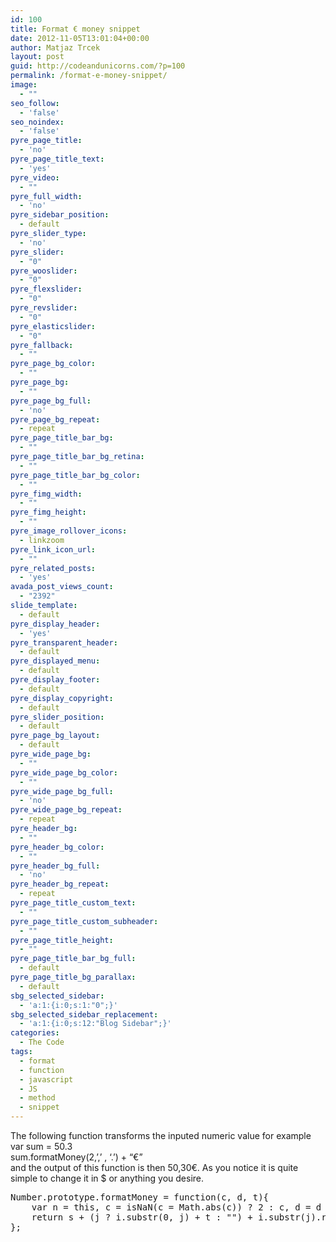 ```yaml
---
id: 100
title: Format € money snippet
date: 2012-11-05T13:01:04+00:00
author: Matjaz Trcek
layout: post
guid: http://codeandunicorns.com/?p=100
permalink: /format-e-money-snippet/
image:
  - ""
seo_follow:
  - 'false'
seo_noindex:
  - 'false'
pyre_page_title:
  - 'no'
pyre_page_title_text:
  - 'yes'
pyre_video:
  - ""
pyre_full_width:
  - 'no'
pyre_sidebar_position:
  - default
pyre_slider_type:
  - 'no'
pyre_slider:
  - "0"
pyre_wooslider:
  - "0"
pyre_flexslider:
  - "0"
pyre_revslider:
  - "0"
pyre_elasticslider:
  - "0"
pyre_fallback:
  - ""
pyre_page_bg_color:
  - ""
pyre_page_bg:
  - ""
pyre_page_bg_full:
  - 'no'
pyre_page_bg_repeat:
  - repeat
pyre_page_title_bar_bg:
  - ""
pyre_page_title_bar_bg_retina:
  - ""
pyre_page_title_bar_bg_color:
  - ""
pyre_fimg_width:
  - ""
pyre_fimg_height:
  - ""
pyre_image_rollover_icons:
  - linkzoom
pyre_link_icon_url:
  - ""
pyre_related_posts:
  - 'yes'
avada_post_views_count:
  - "2392"
slide_template:
  - default
pyre_display_header:
  - 'yes'
pyre_transparent_header:
  - default
pyre_displayed_menu:
  - default
pyre_display_footer:
  - default
pyre_display_copyright:
  - default
pyre_slider_position:
  - default
pyre_page_bg_layout:
  - default
pyre_wide_page_bg:
  - ""
pyre_wide_page_bg_color:
  - ""
pyre_wide_page_bg_full:
  - 'no'
pyre_wide_page_bg_repeat:
  - repeat
pyre_header_bg:
  - ""
pyre_header_bg_color:
  - ""
pyre_header_bg_full:
  - 'no'
pyre_header_bg_repeat:
  - repeat
pyre_page_title_custom_text:
  - ""
pyre_page_title_custom_subheader:
  - ""
pyre_page_title_height:
  - ""
pyre_page_title_bar_bg_full:
  - default
pyre_page_title_bg_parallax:
  - default
sbg_selected_sidebar:
  - 'a:1:{i:0;s:1:"0";}'
sbg_selected_sidebar_replacement:
  - 'a:1:{i:0;s:12:"Blog Sidebar";}'
categories:
  - The Code
tags:
  - format
  - function
  - javascript
  - JS
  - method
  - snippet
---
```

The following function transforms the inputed numeric value for example  
var sum = 50.3  
sum.formatMoney(2,&#8217;,&#8217; , &#8216;.&#8217;) + &#8220;€&#8221;  
and the output of this function is then 50,30€. As you notice it is quite simple to change it in $ or anything you desire.

<pre class="brush: jscript; title: ; notranslate" title="">Number.prototype.formatMoney = function(c, d, t){
    var n = this, c = isNaN(c = Math.abs(c)) ? 2 : c, d = d == undefined ? "," : d, t = t == undefined ? "." : t, s = n &lt; 0 ? "-" : "", i = parseInt(n = Math.abs(+n || 0).toFixed(c)) + "", j = (j = i.length) &gt; 3 ? j % 3 : 0;
    return s + (j ? i.substr(0, j) + t : "") + i.substr(j).replace(/(\d{3})(?=\d)/g, "$1" + t) + (c ? d + Math.abs(n - i).toFixed(c).slice(2) : "");
};

</pre>